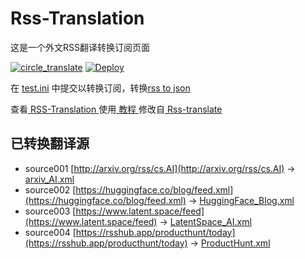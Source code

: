 # Rss-Translation

这是一个外文RSS翻译转换订阅页面 

[![circle_translate](https://github.com/tjsky/Rss-Translation/actions/workflows/circle_translate.yml/badge.svg)](https://github.com/tjsky/Rss-Translation/actions/workflows/circle_translate.yml)
[![Deploy](https://github.com/tjsky/Rss-Translation/actions/workflows/jekyll-gh-pages.yml/badge.svg)](https://github.com/tjsky/Rss-Translation/actions/workflows/jekyll-gh-pages.yml)

在 [test.ini](https://github.com/tjsky/Rss-Translation/blob/main/test.ini) 中提交以转换订阅，转换[rss to json](https://rss2json.com/)

查看[ RSS-Translation ](https://tjsky.github.io/RSS-Translation)使用[ 教程 ](https://www.tjsky.net/tutorial/644)修改自[ Rss-translate ](https://github.com/rcy1314/Rss-Translation/)

## 已转换翻译源

 - source001 [http://arxiv.org/rss/cs.AI](http://arxiv.org/rss/cs.AI) -> [arxiv_AI.xml](rss/arxiv_AI.xml)
 - source002 [https://huggingface.co/blog/feed.xml](https://huggingface.co/blog/feed.xml) -> [HuggingFace_Blog.xml](rss/HuggingFace_Blog.xml)
 - source003 [https://www.latent.space/feed](https://www.latent.space/feed) -> [LatentSpace_AI.xml](rss/LatentSpace_AI.xml)
 - source004 [https://rsshub.app/producthunt/today](https://rsshub.app/producthunt/today) -> [ProductHunt.xml](rss/ProductHunt.xml)
